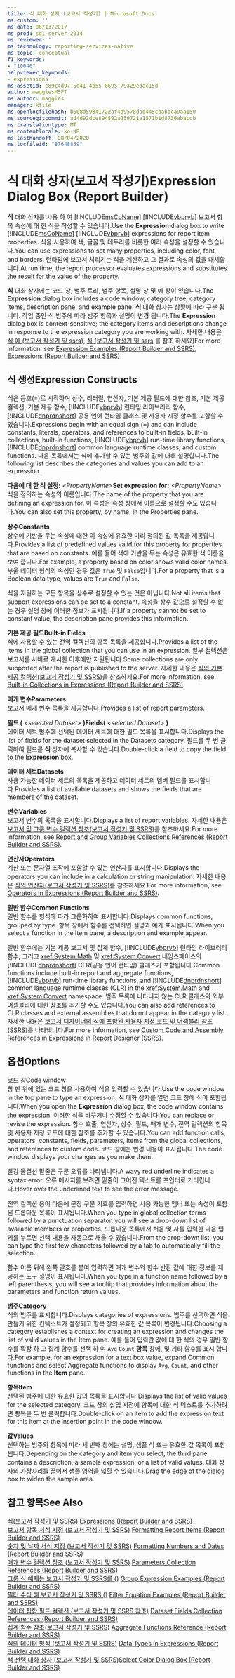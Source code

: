```yaml
---
title: 식 대화 상자 (보고서 작성기) | Microsoft Docs
ms.custom: ''
ms.date: 06/13/2017
ms.prod: sql-server-2014
ms.reviewer: ''
ms.technology: reporting-services-native
ms.topic: conceptual
f1_keywords:
- "10040"
helpviewer_keywords:
- expressions
ms.assetid: e89c4d97-5d41-4b55-8695-79329edac15d
author: maggiesMSFT
ms.author: maggies
manager: kfile
ms.openlocfilehash: b608d59841722af4d9578dad445cbabbca9aa150
ms.sourcegitcommit: ad4d92dce894592a259721a1571b1d8736abacdb
ms.translationtype: MT
ms.contentlocale: ko-KR
ms.lasthandoff: 08/04/2020
ms.locfileid: "87648859"
---
```

# <a name="expression-dialog-box-report-builder"></a><span data-ttu-id="2df2e-102">식 대화 상자(보고서 작성기)</span><span class="sxs-lookup"><span data-stu-id="2df2e-102">Expression Dialog Box (Report Builder)</span></span>
  <span data-ttu-id="2df2e-103">**식** 대화 상자를 사용 하 여 [!INCLUDE[msCoName](../includes/msconame-md.md)] [!INCLUDE[vbprvb](../includes/vbprvb-md.md)] 보고서 항목 속성에 대 한 식을 작성할 수 있습니다.</span><span class="sxs-lookup"><span data-stu-id="2df2e-103">Use the **Expression** dialog box to write [!INCLUDE[msCoName](../includes/msconame-md.md)] [!INCLUDE[vbprvb](../includes/vbprvb-md.md)] expressions for report item properties.</span></span> <span data-ttu-id="2df2e-104">식을 사용하여 색, 글꼴 및 테두리를 비롯한 여러 속성을 설정할 수 있습니다.</span><span class="sxs-lookup"><span data-stu-id="2df2e-104">You can use expressions to set many properties, including color, font, and borders.</span></span> <span data-ttu-id="2df2e-105">런타임에 보고서 처리기는 식을 계산하고 그 결과로 속성의 값을 대체합니다.</span><span class="sxs-lookup"><span data-stu-id="2df2e-105">At run time, the report processor evaluates expressions and substitutes the result for the value of the property.</span></span>  
  
 <span data-ttu-id="2df2e-106">**식** 대화 상자에는 코드 창, 범주 트리, 범주 항목, 설명 창 및 예 창이 있습니다.</span><span class="sxs-lookup"><span data-stu-id="2df2e-106">The **Expression** dialog box includes a code window, category tree, category items, description pane, and example pane.</span></span> <span data-ttu-id="2df2e-107">**식** 대화 상자는 상황에 따라 구분 됩니다. 작업 중인 식 범주에 따라 범주 항목과 설명이 변경 됩니다.</span><span class="sxs-lookup"><span data-stu-id="2df2e-107">The **Expression** dialog box is context-sensitive; the category items and descriptions change in response to the expression category you are working with.</span></span> <span data-ttu-id="2df2e-108">자세한 내용은 [식 예 &#40;보고서 작성기 및 ssrs&#41;](report-design/expression-examples-report-builder-and-ssrs.md), [식 &#40;보고서 작성기 및 ssrs](report-design/expressions-report-builder-and-ssrs.md) 를 참조 하세요&#41;</span><span class="sxs-lookup"><span data-stu-id="2df2e-108">For more information, see [Expression Examples &#40;Report Builder and SSRS&#41;](report-design/expression-examples-report-builder-and-ssrs.md), [Expressions &#40;Report Builder and SSRS&#41;](report-design/expressions-report-builder-and-ssrs.md)</span></span>  
  
## <a name="expression-constructs"></a><span data-ttu-id="2df2e-109">식 생성</span><span class="sxs-lookup"><span data-stu-id="2df2e-109">Expression Constructs</span></span>  
 <span data-ttu-id="2df2e-110">식은 등호(=)로 시작하며 상수, 리터럴, 연산자, 기본 제공 필드에 대한 참조, 기본 제공 컬렉션, 기본 제공 함수, [!INCLUDE[vbprvb](../includes/vbprvb-md.md)] 런타임 라이브러리 함수, [!INCLUDE[dnprdnshort](../includes/dnprdnshort-md.md)] 공용 언어 런타임 클래스 및 사용자 지정 함수를 포함할 수 있습니다.</span><span class="sxs-lookup"><span data-stu-id="2df2e-110">Expressions begin with an equal sign (=) and can include constants, literals, operators, and references to built-in fields, built-in collections, built-in functions, [!INCLUDE[vbprvb](../includes/vbprvb-md.md)] run-time library functions, [!INCLUDE[dnprdnshort](../includes/dnprdnshort-md.md)] common language runtime classes, and custom functions.</span></span> <span data-ttu-id="2df2e-111">다음 목록에서는 식에 추가할 수 있는 범주와 값에 대해 설명합니다.</span><span class="sxs-lookup"><span data-stu-id="2df2e-111">The following list describes the categories and values you can add to an expression.</span></span>  
  
 <span data-ttu-id="2df2e-112">**다음에 대 한 식 설정:**  _\<PropertyName>_</span><span class="sxs-lookup"><span data-stu-id="2df2e-112">**Set expression for:**  _\<PropertyName>_</span></span>  
 <span data-ttu-id="2df2e-113">식을 정의하는 속성의 이름입니다.</span><span class="sxs-lookup"><span data-stu-id="2df2e-113">The name of the property that you are defining an expression for.</span></span> <span data-ttu-id="2df2e-114">이 속성은 속성 창에서 이름으로 설정할 수도 있습니다.</span><span class="sxs-lookup"><span data-stu-id="2df2e-114">You can also set this property, by name, in the Properties pane.</span></span>  
  
 <span data-ttu-id="2df2e-115">**상수**</span><span class="sxs-lookup"><span data-stu-id="2df2e-115">**Constants**</span></span>  
 <span data-ttu-id="2df2e-116">상수에 기반을 두는 속성에 대한 이 속성에 유효한 미리 정의된 값 목록을 제공합니다.</span><span class="sxs-lookup"><span data-stu-id="2df2e-116">Provides a list of predefined values valid for this property for properties that are based on constants.</span></span> <span data-ttu-id="2df2e-117">예를 들어 색에 기반을 두는 속성은 유효한 색 이름을 보여 줍니다.</span><span class="sxs-lookup"><span data-stu-id="2df2e-117">For example, a property based on color shows valid color names.</span></span> <span data-ttu-id="2df2e-118">부울 데이터 형식의 속성인 경우 값은 `True` 및 `False`입니다.</span><span class="sxs-lookup"><span data-stu-id="2df2e-118">For a property that is a Boolean data type, values are `True` and `False`.</span></span>  
  
 <span data-ttu-id="2df2e-119">식을 지원하는 모든 항목을 상수로 설정할 수 있는 것은 아닙니다.</span><span class="sxs-lookup"><span data-stu-id="2df2e-119">Not all items that support expressions can be set to a constant.</span></span> <span data-ttu-id="2df2e-120">속성을 상수 값으로 설정할 수 없는 경우 설명 창에 이러한 정보가 표시됩니다.</span><span class="sxs-lookup"><span data-stu-id="2df2e-120">If a property cannot be set to constant value, the description pane provides this information.</span></span>  
  
 <span data-ttu-id="2df2e-121">**기본 제공 필드**</span><span class="sxs-lookup"><span data-stu-id="2df2e-121">**Built-in Fields**</span></span>  
 <span data-ttu-id="2df2e-122">식에 사용할 수 있는 전역 컬렉션의 항목 목록을 제공합니다.</span><span class="sxs-lookup"><span data-stu-id="2df2e-122">Provides a list of the items in the global collection that you can use in an expression.</span></span> <span data-ttu-id="2df2e-123">일부 컬렉션은 보고서를 서버로 게시한 이후에만 지원됩니다.</span><span class="sxs-lookup"><span data-stu-id="2df2e-123">Some collections are only supported after the report is published to the server.</span></span> <span data-ttu-id="2df2e-124">자세한 내용은 [식의 기본 제공 컬렉션&#40;보고서 작성기 및 SSRS&#41;](report-design/built-in-collections-in-expressions-report-builder.md)을 참조하세요.</span><span class="sxs-lookup"><span data-stu-id="2df2e-124">For more information, see [Built-in Collections in Expressions &#40;Report Builder and SSRS&#41;](report-design/built-in-collections-in-expressions-report-builder.md).</span></span>  
  
 <span data-ttu-id="2df2e-125">**매개 변수**</span><span class="sxs-lookup"><span data-stu-id="2df2e-125">**Parameters**</span></span>  
 <span data-ttu-id="2df2e-126">보고서 매개 변수 목록을 제공합니다.</span><span class="sxs-lookup"><span data-stu-id="2df2e-126">Provides a list of report parameters.</span></span>  
  
 <span data-ttu-id="2df2e-127">**필드 (** _\<selected Dataset>_ **)**</span><span class="sxs-lookup"><span data-stu-id="2df2e-127">**Fields(** _\<selected Dataset>_ **)**</span></span>  
 <span data-ttu-id="2df2e-128">데이터 세트 범주에 선택된 데이터 세트에 대한 필드 목록을 표시합니다.</span><span class="sxs-lookup"><span data-stu-id="2df2e-128">Displays the list of fields for the dataset selected in the Datasets category.</span></span> <span data-ttu-id="2df2e-129">필드를 두 번 클릭하여 필드를 **식** 상자에 복사할 수 있습니다.</span><span class="sxs-lookup"><span data-stu-id="2df2e-129">Double-click a field to copy the field to the **Expression** box.</span></span>  
  
 <span data-ttu-id="2df2e-130">**데이터 세트**</span><span class="sxs-lookup"><span data-stu-id="2df2e-130">**Datasets**</span></span>  
 <span data-ttu-id="2df2e-131">사용 가능한 데이터 세트의 목록을 제공하고 데이터 세트의 멤버 필드를 표시합니다.</span><span class="sxs-lookup"><span data-stu-id="2df2e-131">Provides a list of available datasets and shows the fields that are members of the dataset.</span></span>  
  
 <span data-ttu-id="2df2e-132">**변수**</span><span class="sxs-lookup"><span data-stu-id="2df2e-132">**Variables**</span></span>  
 <span data-ttu-id="2df2e-133">보고서 변수의 목록을 표시합니다.</span><span class="sxs-lookup"><span data-stu-id="2df2e-133">Displays a list of report variables.</span></span> <span data-ttu-id="2df2e-134">자세한 내용은 [보고서 및 그룹 변수 컬렉션 참조&#40;보고서 작성기 및 SSRS&#41;](report-design/built-in-collections-report-and-group-variables-references-report-builder.md)를 참조하세요.</span><span class="sxs-lookup"><span data-stu-id="2df2e-134">For more information, see [Report and Group Variables Collections References &#40;Report Builder and SSRS&#41;](report-design/built-in-collections-report-and-group-variables-references-report-builder.md).</span></span>  
  
 <span data-ttu-id="2df2e-135">**연산자**</span><span class="sxs-lookup"><span data-stu-id="2df2e-135">**Operators**</span></span>  
 <span data-ttu-id="2df2e-136">계산 또는 문자열 조작에 포함할 수 있는 연산자를 표시합니다.</span><span class="sxs-lookup"><span data-stu-id="2df2e-136">Displays the operators you can include in a calculation or string manipulation.</span></span> <span data-ttu-id="2df2e-137">자세한 내용은 [식의 연산자&#40;보고서 작성기 및 SSRS&#41;](report-design/operators-in-expressions-report-builder-and-ssrs.md)를 참조하세요.</span><span class="sxs-lookup"><span data-stu-id="2df2e-137">For more information, see [Operators in Expressions &#40;Report Builder and SSRS&#41;](report-design/operators-in-expressions-report-builder-and-ssrs.md).</span></span>  
  
 <span data-ttu-id="2df2e-138">**일반 함수**</span><span class="sxs-lookup"><span data-stu-id="2df2e-138">**Common Functions**</span></span>  
 <span data-ttu-id="2df2e-139">일반 함수를 형식에 따라 그룹화하여 표시합니다.</span><span class="sxs-lookup"><span data-stu-id="2df2e-139">Displays common functions, grouped by type.</span></span> <span data-ttu-id="2df2e-140">항목 창에서 함수를 선택하면 설명과 예가 표시됩니다.</span><span class="sxs-lookup"><span data-stu-id="2df2e-140">When you select a function in the Item pane, a description and example appear.</span></span>  
  
 <span data-ttu-id="2df2e-141">일반 함수에는 기본 제공 보고서 및 집계 함수, [!INCLUDE[vbprvb](../includes/vbprvb-md.md)] 런타임 라이브러리 함수, 그리고 <xref:System.Math> 및 <xref:System.Convert> 네임스페이스의 [!INCLUDE[dnprdnshort](../includes/dnprdnshort-md.md)] CLR(공용 언어 런타임) 클래스가 포함됩니다.</span><span class="sxs-lookup"><span data-stu-id="2df2e-141">Common functions include built-in report and aggregate functions, [!INCLUDE[vbprvb](../includes/vbprvb-md.md)] run-time library functions, and [!INCLUDE[dnprdnshort](../includes/dnprdnshort-md.md)] common language runtime classes (CLR) in the <xref:System.Math> and <xref:System.Convert> namespace.</span></span> <span data-ttu-id="2df2e-142">범주 목록에 나타나지 않는 CLR 클래스와 외부 어셈블리에 대한 참조를 추가할 수도 있습니다.</span><span class="sxs-lookup"><span data-stu-id="2df2e-142">You can also add references to CLR classes and external assemblies that do not appear in the category list.</span></span> <span data-ttu-id="2df2e-143">자세한 내용은 [보고서 디자이너의 식에 포함된 사용자 지정 코드 및 어셈블리 참조&#40;SSRS&#41;](report-design/custom-code-and-assembly-references-in-expressions-in-report-designer-ssrs.md)를 나타냅니다.</span><span class="sxs-lookup"><span data-stu-id="2df2e-143">For more information, see [Custom Code and Assembly References in Expressions in Report Designer &#40;SSRS&#41;](report-design/custom-code-and-assembly-references-in-expressions-in-report-designer-ssrs.md).</span></span>  
  
## <a name="options"></a><span data-ttu-id="2df2e-144">옵션</span><span class="sxs-lookup"><span data-stu-id="2df2e-144">Options</span></span>  
 <span data-ttu-id="2df2e-145">코드 창</span><span class="sxs-lookup"><span data-stu-id="2df2e-145">Code window</span></span>  
 <span data-ttu-id="2df2e-146">창 맨 위에 있는 코드 창을 사용하여 식을 입력할 수 있습니다.</span><span class="sxs-lookup"><span data-stu-id="2df2e-146">Use the code window in the top pane to type an expression.</span></span> <span data-ttu-id="2df2e-147">**식** 대화 상자를 열면 코드 창에 식이 포함됩니다.</span><span class="sxs-lookup"><span data-stu-id="2df2e-147">When you open the **Expression** dialog box, the code window contains the expression.</span></span> <span data-ttu-id="2df2e-148">이러한 식을 바꾸거나 수정할 수 있습니다.</span><span class="sxs-lookup"><span data-stu-id="2df2e-148">You can replace or revise the expression.</span></span> <span data-ttu-id="2df2e-149">함수 호출, 연산자, 상수, 필드, 매개 변수, 전역 컬렉션의 항목 및 사용자 지정 코드에 대한 참조를 추가할 수 있습니다.</span><span class="sxs-lookup"><span data-stu-id="2df2e-149">You can add function calls, operators, constants, fields, parameters, items from the global collections, and references to custom code.</span></span> <span data-ttu-id="2df2e-150">코드 창에는 변경 내용이 표시됩니다.</span><span class="sxs-lookup"><span data-stu-id="2df2e-150">The code window displays your changes as you make them.</span></span>  
  
 <span data-ttu-id="2df2e-151">빨강 물결선 밑줄은 구문 오류를 나타냅니다.</span><span class="sxs-lookup"><span data-stu-id="2df2e-151">A wavy red underline indicates a syntax error.</span></span> <span data-ttu-id="2df2e-152">오류 메시지를 보려면 밑줄이 그어진 텍스트를 포인터로 가리킵니다.</span><span class="sxs-lookup"><span data-stu-id="2df2e-152">Hover over the underlined text to see the error message.</span></span>  
  
 <span data-ttu-id="2df2e-153">전역 컬렉션 용어 다음에 문장 구분 기호를 입력하면 사용 가능한 멤버 또는 속성이 포함된 드롭다운 목록이 표시됩니다.</span><span class="sxs-lookup"><span data-stu-id="2df2e-153">When you type in global collection terms followed by a punctuation separator, you will see a drop-down list of available members or properties.</span></span> <span data-ttu-id="2df2e-154">드롭다운 목록에서 처음 몇 자를 입력한 다음 탭 키를 누르면 선택 내용을 자동으로 채울 수 있습니다.</span><span class="sxs-lookup"><span data-stu-id="2df2e-154">From the drop-down list, you can type the first few characters followed by a tab to automatically fill the selection.</span></span>  
  
 <span data-ttu-id="2df2e-155">함수 이름 뒤에 왼쪽 괄호를 붙여 입력하면 매개 변수와 함수 반환 값에 대한 정보를 제공하는 도구 설명이 표시됩니다.</span><span class="sxs-lookup"><span data-stu-id="2df2e-155">When you type in a function name followed by a left parenthesis, you will see a tooltip that provides information about the parameters and function return values.</span></span>  
  
 <span data-ttu-id="2df2e-156">**범주**</span><span class="sxs-lookup"><span data-stu-id="2df2e-156">**Category**</span></span>  
 <span data-ttu-id="2df2e-157">식의 범주를 표시합니다.</span><span class="sxs-lookup"><span data-stu-id="2df2e-157">Displays categories of expressions.</span></span> <span data-ttu-id="2df2e-158">범주를 선택하면 식을 만들기 위한 컨텍스트가 설정되고 항목 창의 유효한 값 목록이 변경됩니다.</span><span class="sxs-lookup"><span data-stu-id="2df2e-158">Choosing a category establishes a context for creating an expression and changes the list of valid values in the Item pane.</span></span> <span data-ttu-id="2df2e-159">예를 들어 입력란 값에 대 한 식의 경우 일반 함수를 확장 하 고 집계 함수를 선택 하 여 `Avg` `Count` **항목** 창에, 및 기타 함수를 표시 합니다.</span><span class="sxs-lookup"><span data-stu-id="2df2e-159">For example, for an expression for a text box value, expand Common functions and select Aggregate functions to display `Avg`, `Count`, and other functions in the **Item** pane.</span></span>  
  
 <span data-ttu-id="2df2e-160">**항목**</span><span class="sxs-lookup"><span data-stu-id="2df2e-160">**Item**</span></span>  
 <span data-ttu-id="2df2e-161">선택된 범주에 대한 유효한 값의 목록을 표시합니다.</span><span class="sxs-lookup"><span data-stu-id="2df2e-161">Displays the list of valid values for the selected category.</span></span> <span data-ttu-id="2df2e-162">코드 창의 삽입 지점에 항목에 대한 식 텍스트를 추가하려면 항목을 두 번 클릭합니다.</span><span class="sxs-lookup"><span data-stu-id="2df2e-162">Double-click on an item to add the expression text for this item at the insertion point in the code window.</span></span>  
  
 <span data-ttu-id="2df2e-163">**값**</span><span class="sxs-lookup"><span data-stu-id="2df2e-163">**Values**</span></span>  
 <span data-ttu-id="2df2e-164">선택하는 범주와 항목에 따라 세 번째 창에는 설명, 샘플 식 또는 유효한 값 목록이 포함됩니다.</span><span class="sxs-lookup"><span data-stu-id="2df2e-164">Depending on the category and item you select, the third pane contains a description, a sample expression, or a list of valid values.</span></span> <span data-ttu-id="2df2e-165">대화 상자의 가장자리를 끌어서 샘플 영역을 넓힐 수 있습니다.</span><span class="sxs-lookup"><span data-stu-id="2df2e-165">Drag the edge of the dialog box to widen the sample area.</span></span>  
  
## <a name="see-also"></a><span data-ttu-id="2df2e-166">참고 항목</span><span class="sxs-lookup"><span data-stu-id="2df2e-166">See Also</span></span>  
 <span data-ttu-id="2df2e-167">[식&#40;보고서 작성기 및 SSRS&#41;](report-design/expressions-report-builder-and-ssrs.md) </span><span class="sxs-lookup"><span data-stu-id="2df2e-167">[Expressions &#40;Report Builder and SSRS&#41;](report-design/expressions-report-builder-and-ssrs.md) </span></span>  
 <span data-ttu-id="2df2e-168">[보고서 항목 서식 지정 &#40;보고서 작성기 및 SSRS&#41;](report-design/formatting-report-items-report-builder-and-ssrs.md) </span><span class="sxs-lookup"><span data-stu-id="2df2e-168">[Formatting Report Items &#40;Report Builder and SSRS&#41;](report-design/formatting-report-items-report-builder-and-ssrs.md) </span></span>  
 <span data-ttu-id="2df2e-169">[숫자 및 날짜 서식 지정 &#40;보고서 작성기 및 SSRS&#41;](report-design/formatting-numbers-and-dates-report-builder-and-ssrs.md) </span><span class="sxs-lookup"><span data-stu-id="2df2e-169">[Formatting Numbers and Dates &#40;Report Builder and SSRS&#41;](report-design/formatting-numbers-and-dates-report-builder-and-ssrs.md) </span></span>  
 <span data-ttu-id="2df2e-170">[매개 변수 컬렉션 참조 &#40;보고서 작성기 및 SSRS&#41;](report-design/built-in-collections-parameters-collection-references-report-builder.md) </span><span class="sxs-lookup"><span data-stu-id="2df2e-170">[Parameters Collection References &#40;Report Builder and SSRS&#41;](report-design/built-in-collections-parameters-collection-references-report-builder.md) </span></span>  
 <span data-ttu-id="2df2e-171">[그룹 식 예제는 보고서 작성기 및 SSRS를 &#40;&#41;](report-design/group-expression-examples-report-builder-and-ssrs.md) </span><span class="sxs-lookup"><span data-stu-id="2df2e-171">[Group Expression Examples &#40;Report Builder and SSRS&#41;](report-design/group-expression-examples-report-builder-and-ssrs.md) </span></span>  
 <span data-ttu-id="2df2e-172">[필터 수식 예 보고서 작성기 및 SSRS &#40;&#41;](report-design/filter-equation-examples-report-builder-and-ssrs.md) </span><span class="sxs-lookup"><span data-stu-id="2df2e-172">[Filter Equation Examples &#40;Report Builder and SSRS&#41;](report-design/filter-equation-examples-report-builder-and-ssrs.md) </span></span>  
 <span data-ttu-id="2df2e-173">[데이터 집합 필드 컬렉션 &#40;보고서 작성기 및 SSRS 참조&#41;](report-design/built-in-collections-dataset-fields-collection-references-report-builder.md) </span><span class="sxs-lookup"><span data-stu-id="2df2e-173">[Dataset Fields Collection References &#40;Report Builder and SSRS&#41;](report-design/built-in-collections-dataset-fields-collection-references-report-builder.md) </span></span>  
 <span data-ttu-id="2df2e-174">[집계 함수 참조&#40;보고서 작성기 및 SSRS&#41;](report-design/report-builder-functions-aggregate-functions-reference.md) </span><span class="sxs-lookup"><span data-stu-id="2df2e-174">[Aggregate Functions Reference &#40;Report Builder and SSRS&#41;](report-design/report-builder-functions-aggregate-functions-reference.md) </span></span>  
 <span data-ttu-id="2df2e-175">[식의 데이터 형식 &#40;보고서 작성기 및 SSRS&#41;](report-design/data-types-in-expressions-report-builder-and-ssrs.md) </span><span class="sxs-lookup"><span data-stu-id="2df2e-175">[Data Types in Expressions &#40;Report Builder and SSRS&#41;](report-design/data-types-in-expressions-report-builder-and-ssrs.md) </span></span>  
 [<span data-ttu-id="2df2e-176">색 선택 대화 상자 &#40;보고서 작성기 및 SSRS&#41;</span><span class="sxs-lookup"><span data-stu-id="2df2e-176">Select Color Dialog Box &#40;Report Builder and SSRS&#41;</span></span>](../../2014/reporting-services/select-color-dialog-box-report-builder-and-ssrs.md)  
  
  
